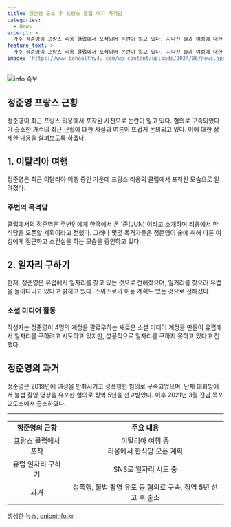 ```yaml
---
title: 정준영 출소 후 프랑스 클럽 여자 목격담
categories:
  - News
excerpt: >
  가수 정준영이 프랑스 리옹 클럽에서 포착되어 논란이 일고 있다. 지나친 술과 여성에 대한 불쾌한 행동을 보인 모습이 SNS를 통해 전해졌는데, 출소 이후에도 비윤리적인 행동이 계속되는 것으로 보인다. 또한, 유럽에서 일자리를 찾고 다니는 것으로 알려졌는데, 이에 대한 비난과 우려가 높아지고 있다. 2019년의 성범죄 사건 이후로도 여전히 논란을 빚고 있는 정준영의 소식에 대한 근황이 화제가 되고 있다.
feature_text: >
  가수 정준영이 프랑스 리옹 클럽에서 포착되어 논란이 일고 있다. 지나친 술과 여성에 대한 불쾌한 행동을 보인 모습이 SNS를 통해 전해졌는데, 출소 이후에도 비윤리적인 행동이 계속되는 것으로 보인다. 또한, 유럽에서 일자리를 찾고 다니는 것으로 알려졌는데, 이에 대한 비난과 우려가 높아지고 있다. 2019년의 성범죄 사건 이후로도 여전히 논란을 빚고 있는 정준영의 소식에 대한 근황이 화제가 되고 있다.
image: 'https://www.behealthy4u.com/wp-content/uploads/2024/06/news.jpg'
---
```


<p><img src="https://www.behealthy4u.com/wp-content/uploads/2024/06/news.jpg" alt="info 속보" /></p>

<h2 data-ke-size="size32"><b>정준영 프랑스 근황</b></h2>

<p data-ke-size="size16">정준영이 최근 프랑스 리옹에서 포착된 사진으로 논란이 일고 있다. 혐의로 구속되었다가 출소한 가수의 최근 근황에 대한 사실과 여론이 뜨겁게 논의되고 있다. 이에 대한 상세한 내용을 살펴보도록 하겠다.</p>

<h2 data-ke-size="size26">1. <b>이탈리아 여행</b></h2>

<p data-ke-size="size16">정준영은 최근 이탈리아 여행 중인 가운데 프랑스 리옹의 클럽에서 포착된 모습으로 알려졌다.</p>

<h3><b>주변의 목격담</b></h3>

<p data-ke-size="size16">클럽에서의 정준영은 주변인에게 한국에서 온 '준(JUN)'이라고 소개하며 리옹에서 한식당을 오픈할 계획이라고 전했다. 그러나 몇몇 목격자들은 정준영이 술에 취해 다른 여성에게 접근하고 스킨십을 하는 모습을 증언하고 있다.</p>

<h2 data-ke-size="size26">2. <b>일자리 구하기</b></h2>

<p data-ke-size="size16">현재, 정준영은 유럽에서 일자리를 찾고 있는 것으로 전해졌으며, 일거리를 찾으러 유럽을 돌아다니고 있다고 밝히고 있다. 스위스로의 이동 계획도 있는 것으로 전해졌다.</p>

<h3><b>소셜 미디어 활동</b></h3>

<p data-ke-size="size16">작성자는 정준영이 4명의 계정을 팔로우하는 새로운 소셜 미디어 계정을 만들어 유럽에서 일자리를 구하려고 시도하고 있지만, 성공적으로 일자리를 구하지 못하고 있다고 전했다.</p>

<h2 data-ke-size="size26"><b>정준영의 과거</b></h2>

<p data-ke-size="size16">정준영은 2019년에 여성을 만취시키고 성폭행한 혐의로 구속되었으며, 단체 대화방에서 불법 촬영 영상을 유포한 혐의로 징역 5년을 선고받았다. 이후 2021년 3월 전남 목포교도소에서 출소하였다.</p>

<hr>

<table>
    <tbody>
        <tr>
            <td style="text-align: center; height: 17px;"><b>정준영의 근황</b></td>
            <td style="text-align: center; height: 17px;"><b>주요 내용</b></td>
        </tr>
        <tr>
            <td style="text-align: center; height: 17px;">프랑스 클럽에서 포착</td>
            <td style="text-align: center; height: 17px;">이탈리아 여행 중<br>리옹에서 한식당 오픈 계획</td>
        </tr>
        <tr>
            <td style="text-align: center; height: 17px;">유럽 일자리 구하기</td>
            <td style="text-align: center; height: 17px;">SNS로 일자리 시도 중</td>
        </tr>
        <tr>
            <td style="text-align: center; height: 17px;">과거</td>
            <td style="text-align: center; height: 17px;">성폭행, 불법 촬영 유포 등 혐의로 구속, 징역 5년 선고 후 출소</td>
        </tr>
    </tbody>
</table>
생생한 뉴스, <a href="https://onioninfo.kr" rel="dofollow">onioninfo.kr</a>


